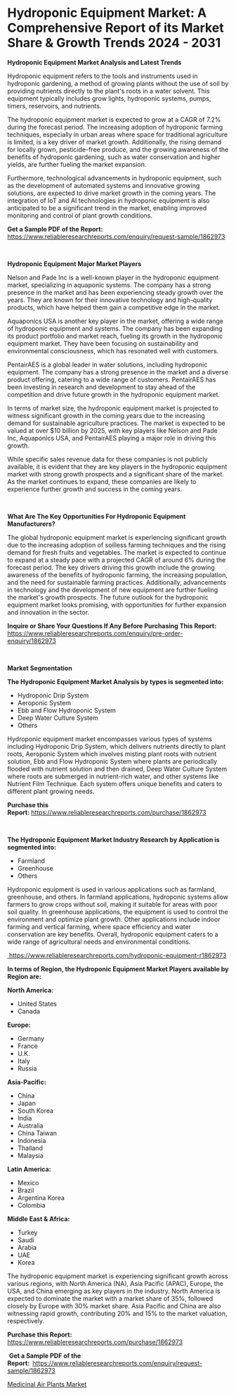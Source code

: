 <p><h1>Hydroponic Equipment Market: A Comprehensive Report of its Market Share & Growth Trends 2024 - 2031</h1></p><p><strong>Hydroponic Equipment Market Analysis and Latest Trends</strong></p>
<p><p>Hydroponic equipment refers to the tools and instruments used in hydroponic gardening, a method of growing plants without the use of soil by providing nutrients directly to the plant's roots in a water solvent. This equipment typically includes grow lights, hydroponic systems, pumps, timers, reservoirs, and nutrients.</p><p>The hydroponic equipment market is expected to grow at a CAGR of 7.2% during the forecast period. The increasing adoption of hydroponic farming techniques, especially in urban areas where space for traditional agriculture is limited, is a key driver of market growth. Additionally, the rising demand for locally grown, pesticide-free produce, and the growing awareness of the benefits of hydroponic gardening, such as water conservation and higher yields, are further fueling the market expansion.</p><p>Furthermore, technological advancements in hydroponic equipment, such as the development of automated systems and innovative growing solutions, are expected to drive market growth in the coming years. The integration of IoT and AI technologies in hydroponic equipment is also anticipated to be a significant trend in the market, enabling improved monitoring and control of plant growth conditions.</p></p>
<p><strong>Get a Sample PDF of the Report:&nbsp;</strong> <a href="https://www.reliableresearchreports.com/enquiry/request-sample/1862973">https://www.reliableresearchreports.com/enquiry/request-sample/1862973</a></p>
<p>&nbsp;</p>
<p><strong>Hydroponic Equipment Major Market Players</strong></p>
<p><p>Nelson and Pade Inc is a well-known player in the hydroponic equipment market, specializing in aquaponic systems. The company has a strong presence in the market and has been experiencing steady growth over the years. They are known for their innovative technology and high-quality products, which have helped them gain a competitive edge in the market.</p><p>Aquaponics USA is another key player in the market, offering a wide range of hydroponic equipment and systems. The company has been expanding its product portfolio and market reach, fueling its growth in the hydroponic equipment market. They have been focusing on sustainability and environmental consciousness, which has resonated well with customers.</p><p>PentairAES is a global leader in water solutions, including hydroponic equipment. The company has a strong presence in the market and a diverse product offering, catering to a wide range of customers. PentairAES has been investing in research and development to stay ahead of the competition and drive future growth in the hydroponic equipment market.</p><p>In terms of market size, the hydroponic equipment market is projected to witness significant growth in the coming years due to the increasing demand for sustainable agriculture practices. The market is expected to be valued at over $10 billion by 2025, with key players like Nelson and Pade Inc, Aquaponics USA, and PentairAES playing a major role in driving this growth.</p><p>While specific sales revenue data for these companies is not publicly available, it is evident that they are key players in the hydroponic equipment market with strong growth prospects and a significant share of the market. As the market continues to expand, these companies are likely to experience further growth and success in the coming years.</p></p>
<p>&nbsp;</p>
<p><strong>What Are The Key Opportunities For Hydroponic Equipment Manufacturers?</strong></p>
<p><p>The global hydroponic equipment market is experiencing significant growth due to the increasing adoption of soilless farming techniques and the rising demand for fresh fruits and vegetables. The market is expected to continue to expand at a steady pace with a projected CAGR of around 6% during the forecast period. The key drivers driving this growth include the growing awareness of the benefits of hydroponic farming, the increasing population, and the need for sustainable farming practices. Additionally, advancements in technology and the development of new equipment are further fueling the market's growth prospects. The future outlook for the hydroponic equipment market looks promising, with opportunities for further expansion and innovation in the sector.</p></p>
<p><strong>Inquire or Share Your Questions If Any Before Purchasing This Report:</strong> <a href="https://www.reliableresearchreports.com/enquiry/pre-order-enquiry/1862973">https://www.reliableresearchreports.com/enquiry/pre-order-enquiry/1862973</a></p>
<p>&nbsp;</p>
<p><strong>Market Segmentation</strong></p>
<p><strong>The Hydroponic Equipment Market Analysis by types is segmented into:</strong></p>
<p><ul><li>Hydroponic Drip System</li><li>Aeroponic System</li><li>Ebb and Flow Hydroponic System</li><li>Deep Water Culture System</li><li>Others</li></ul></p>
<p><p>Hydroponic equipment market encompasses various types of systems including Hydroponic Drip System, which delivers nutrients directly to plant roots, Aeroponic System which involves misting plant roots with nutrient solution, Ebb and Flow Hydroponic System where plants are periodically flooded with nutrient solution and then drained, Deep Water Culture System where roots are submerged in nutrient-rich water, and other systems like Nutrient Film Technique. Each system offers unique benefits and caters to different plant growing needs.</p></p>
<p><strong>Purchase this Report:&nbsp;</strong><a href="https://www.reliableresearchreports.com/purchase/1862973">https://www.reliableresearchreports.com/purchase/1862973</a></p>
<p>&nbsp;</p>
<p><strong>The Hydroponic Equipment Market Industry Research by Application is segmented into:</strong></p>
<p><ul><li>Farmland</li><li>Greenhouse</li><li>Others</li></ul></p>
<p><p>Hydroponic equipment is used in various applications such as farmland, greenhouse, and others. In farmland applications, hydroponic systems allow farmers to grow crops without soil, making it suitable for areas with poor soil quality. In greenhouse applications, the equipment is used to control the environment and optimize plant growth. Other applications include indoor farming and vertical farming, where space efficiency and water conservation are key benefits. Overall, hydroponic equipment caters to a wide range of agricultural needs and environmental conditions.</p></p>
<p><a href="https://www.reliableresearchreports.com/hydroponic-equipment-r1862973">&nbsp;https://www.reliableresearchreports.com/hydroponic-equipment-r1862973</a></p>
<p><strong>In terms of Region, the Hydroponic Equipment Market Players available by Region are:</strong></p>
<p>
    <p> <strong> North America: </strong>
        <ul>
            <li>United States</li>
            <li>Canada</li>
        </ul>
        </p> 
    <p> <strong> Europe: </strong>
        <ul>
            <li>Germany</li>
            <li>France</li>
            <li>U.K.</li>
            <li>Italy</li>
            <li>Russia</li>
        </ul>
        </p> 
    <p> <strong> Asia-Pacific: </strong>
        <ul>
            <li>China</li>
            <li>Japan</li>
            <li>South Korea</li>
            <li>India</li>
            <li>Australia</li>
            <li>China Taiwan</li>
            <li>Indonesia</li>
            <li>Thailand</li>
            <li>Malaysia</li>
        </ul>
        </p> 
    <p> <strong> Latin America: </strong>
        <ul>
            <li>Mexico</li>
            <li>Brazil</li>
            <li>Argentina Korea</li>
            <li>Colombia</li>
        </ul>
        </p> 
    <p> <strong> Middle East & Africa: </strong>
        <ul>
            <li>Turkey</li>
            <li>Saudi</li>
            <li>Arabia</li>
            <li>UAE</li>
            <li>Korea</li>
        </ul>
    </p>
    </p>
<p><p>The hydroponic equipment market is experiencing significant growth across various regions, with North America (NA), Asia Pacific (APAC), Europe, the USA, and China emerging as key players in the industry. North America is expected to dominate the market with a market share of 35%, followed closely by Europe with 30% market share. Asia Pacific and China are also witnessing rapid growth, contributing 20% and 15% to the market valuation, respectively.</p></p>
<p><strong>Purchase this Report: </strong><a href="https://www.reliableresearchreports.com/purchase/1862973">https://www.reliableresearchreports.com/purchase/1862973</a></p>
<p>&nbsp;<strong>Get a Sample PDF of the Report:&nbsp;&nbsp;</strong><a href="https://www.reliableresearchreports.com/enquiry/request-sample/1862973">https://www.reliableresearchreports.com/enquiry/request-sample/1862973</a></p>
<p><strong></strong></p>
<p><p><a href="https://meowing-lemming-dd3.notion.site/Medicinal-Air-Plants-Market-Focuses-on-Market-Share-Size-and-Projected-Forecast-Till-2031-4756d0e7a7ad499dac22811f8d481e7b">Medicinal Air Plants Market</a></p></p>